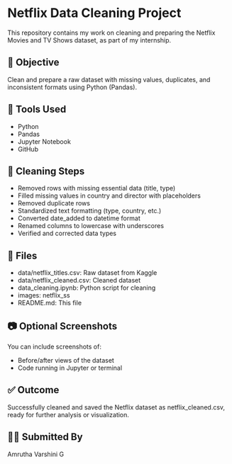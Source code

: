 # Netflix Data Cleaning Project

This repository contains my work on cleaning and preparing the Netflix Movies and TV Shows dataset, as part of my internship.

## 📌 Objective
Clean and prepare a raw dataset with missing values, duplicates, and inconsistent formats using Python (Pandas).

## 🧰 Tools Used
- Python
- Pandas
- Jupyter Notebook 
- GitHub

## 🔧 Cleaning Steps
- Removed rows with missing essential data (title, type)
- Filled missing values in country and director with placeholders
- Removed duplicate rows
- Standardized text formatting (type, country, etc.)
- Converted date_added to datetime format
- Renamed columns to lowercase with underscores
- Verified and corrected data types

## 📁 Files
- data/netflix_titles.csv: Raw dataset from Kaggle
- data/netflix_cleaned.csv: Cleaned dataset
- data_cleaning.ipynb: Python script for cleaning
- images: netflix_ss
- README.md: This file

## 📷 Optional Screenshots
You can include screenshots of:
- Before/after views of the dataset
- Code running in Jupyter or terminal

## ✅ Outcome
Successfully cleaned and saved the Netflix dataset as netflix_cleaned.csv, ready for further analysis or visualization.

## 🙋‍♀ Submitted By
Amrutha Varshini G
